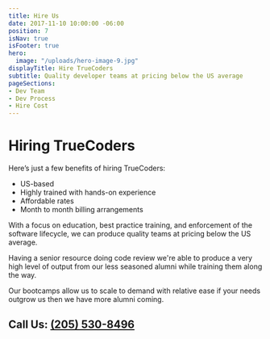 ```yaml
---
title: Hire Us
date: 2017-11-10 10:00:00 -06:00
position: 7
isNav: true
isFooter: true
hero:
  image: "/uploads/hero-image-9.jpg"
displayTitle: Hire TrueCoders
subtitle: Quality developer teams at pricing below the US average
pageSections:
- Dev Team
- Dev Process
- Hire Cost
---
```


# Hiring TrueCoders

Here’s just a few benefits of hiring TrueCoders:

* US-based
* Highly trained with hands-on experience
* Affordable rates
* Month to month billing arrangements

With a focus on education, best practice training, and enforcement of the software lifecycle,  we can produce quality teams at pricing below the US average.

Having a senior resource doing code review we're able to produce a very high level of output from our less seasoned alumni while training them along the way.

Our bootcamps allow us to scale to demand with relative ease if your needs outgrow us then we have more alumni coming.

## Call Us: [(205) 530-8496](tel:12055308496)